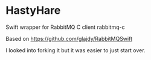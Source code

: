 # HastyHare

Swift wrapper for RabbitMQ C client rabbitmq-c

Based on https://github.com/glajdy/RabbitMQSwift

I looked into forking it but it was easier to just start over.

